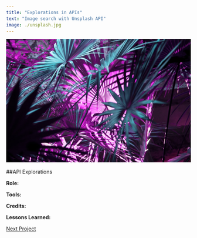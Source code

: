 ```yaml
---
title: "Explorations in APIs"
text: "Image search with Unsplash API"
image: ./unsplash.jpg
---
```


![Hero](./unsplash.jpg)

##API Explorations

**Role:**

**Tools:**

**Credits:**

**Lessons Learned:**

[Next Project](/thrive)

